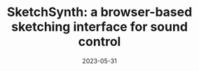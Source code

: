 ---
type: "Demo"
title: "SketchSynth: a browser-based sketching interface for sound control"
authors: ["Sebastian L\xf6bbers","Gy\xf6rgy Fazekas"]
date: "2023-05-31"
in: "Proceedings of International Conference on New Interfaces for Musical Expression (NIME) 2023"
link: "https://www.nime2023.org/home"
asset: "SketchSynth_Lobbers_NIME.pdf"
---